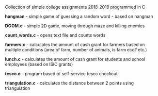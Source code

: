 Collection of simple college assignments 2018-2019 programmed in C

**hangman** - simple game of guessing a random word - based on hangman

**DOOM.c** - simple 2D game, moving through maze and killing enemies

**count_words.c** - opens text file and counts words

**farmers.c** - calculates the amount of cash grant for farmers based on multiple conditions (area of farm, number of animals, is farm eco? etc.)

**lunch.c** - calculates the amount of cash grant for students and school employees (based on ISIC grants)

**tesco.c** - program based of self-service tesco checkout

**triangulation.c** - calculates the distance between 2 points using triangulation
